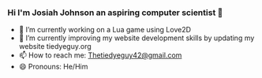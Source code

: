 ###  Hi I'm Josiah Johnson an aspiring computer scientist  👋


- 🔭 I’m currently working on a Lua game using Love2D
- 🌱 I’m currently improving my website development skills by updating my website tiedyeguy.org
- 📫 How to reach me: Thetiedyeguy42@gmail.com
- 😄 Pronouns: He/Him
